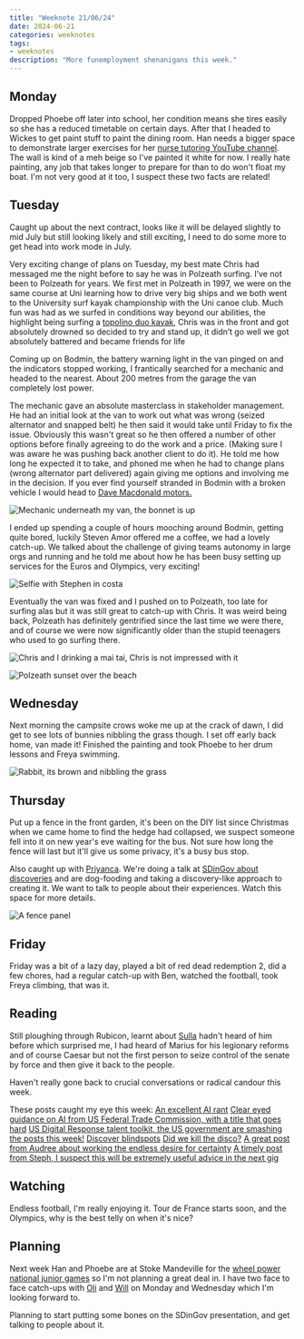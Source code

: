 ```yaml
---
title: "Weeknote 21/06/24"
date: 2024-06-21
categories: weeknotes
tags:
- weeknotes
description: "More funemployment shenanigans this week."
---
```

## Monday
Dropped Phoebe off later into school, her condition means she tires easily so she has a reduced timetable on certain days. After that I headed to Wickes to get paint stuff to paint the dining room. Han needs a bigger space to demonstrate larger exercises for her [nurse tutoring YouTube channel](https://www.youtube.com/channel/UCuAYbWUsnnLbBTyq-_1V8bA). The wall is kind of a meh beige so I've painted it white for now. I really hate painting, any job that takes longer to prepare for than to do won't float my boat. I'm not very good at it too, I suspect these two facts are related!

## Tuesday

Caught up about the next contract, looks like it will be delayed slightly to mid July but still looking likely and still exciting, I need to do some more to get head into work mode in July.

Very exciting change of plans on Tuesday, my best mate Chris had messaged me the night before to say he was in Polzeath surfing. I’ve not been to Polzeath for years. We first met in Polzeath in 1997, we were on the same course at Uni learning how to drive very big ships and we both went to the University surf kayak championship with the Uni canoe club. Much fun was had as we surfed in conditions way beyond our abilities, the highlight being surfing a [topolino duo kayak](https://www.unsponsored.co.uk/press/eskimo-topo-duo/), Chris was in the front and got absolutely drowned so decided to try and stand up, it didn’t go well we got absolutely battered and became friends for life

Coming up on Bodmin, the battery warning light in the van pinged on and the indicators stopped working, I frantically searched for a mechanic and headed to the nearest. About 200 metres from the garage the van completely lost power.

The mechanic gave an absolute masterclass in stakeholder management. He had an initial look at the van to work out what was wrong (seized alternator and snapped belt) he then said it would take until Friday to fix the issue. Obviously this wasn't great so he then offered a number of other options before finally agreeing to do the work and a price. (Making sure I was aware he was pushing back another client to do it). He told me how long he expected it to take, and phoned me when he had to change plans (wrong alternator part delivered) again giving me options and involving me in the decision. If you ever find yourself stranded in Bodmin with a broken vehicle I would head to [Dave Macdonald motors.](https://maps.app.goo.gl/NXfN4TY2fACdNh3QA?g_st=ac)

![Mechanic underneath my van, the bonnet is up](/images/broken_van.jpg)

I ended up spending a couple of hours mooching around Bodmin, getting quite bored, luckily Steven Amor offered me a coffee, we had a lovely catch-up. We talked about the challenge of giving teams autonomy in large orgs and running and he told me about how he has been busy setting up services for the Euros and Olympics, very exciting!

![Selfie with Stephen in costa](/images/Stephen.jpg)

Eventually the van was fixed and I pushed on to Polzeath, too late for surfing alas but it was still great to catch-up with Chris. It was weird being back, Polzeath has definitely gentrified since the last time we were there, and of course we were now significantly older than the stupid teenagers who used to go surfing there.

![Chris and I drinking a mai tai, Chris is not impressed with it](/images/mai_tai.jpg)

![Polzeath sunset over the beach](/images/polzeath_sunset.jpg)

## Wednesday
Next morning the campsite crows woke me up at the crack of dawn, I did get to see lots of bunnies nibbling the grass though. I set off early back home, van made it! Finished the painting and took Phoebe to her drum lessons and Freya swimming.

![Rabbit, its brown and nibbling the grass](/images/rabbit.jpg)

## Thursday
Put up a fence in the front garden, it's been on the DIY list since Christmas when we came home to find the hedge had collapsed, we suspect someone fell into it on new year's eve waiting for the bus. Not sure how long the fence will last but it'll give us some privacy, it's a busy bus stop.

Also caught up with [Priyanca](https://www.linkedin.com/in/priyanca-ux/). We're doing a talk at [SDinGov about discoveries](https://govservicedesign.net/programme/escaping-discovery-doom-loop) and are dog-fooding and taking a discovery-like approach to creating it. We want to talk to people about their experiences. Watch this space for more details.

![A fence panel](/images/fence.jpg)

## Friday
Friday was a bit of a lazy day, played a bit of red dead redemption 2, did a few chores, had a regular catch-up with Ben, watched the football, took Freya climbing, that was it.

## Reading
Still ploughing through Rubicon, learnt about [Sulla](https://en.m.wikipedia.org/wiki/Sulla) hadn't heard of him before which surprised me, I had heard of Marius for his legionary reforms and of course Caesar but not the first person to seize control of the senate by force and then give it back to the people.

Haven't really gone back to crucial conversations or radical candour this week.

These posts caught my eye this week:
[An excellent AI rant](https://ludic.mataroa.blog/blog/i-will-fucking-piledrive-you-if-you-mention-ai-again/)
[Clear eyed guidance on AI from US Federal Trade Commission, with a title that goes hard](https://www.ftc.gov/business-guidance/blog/2024/06/succor-borne-every-minute)
[US Digital Response talent toolkit, the US government are smashing the posts this week!](https://usdr.gitbook.io/talent-toolkit/~/changes/4WmQFWLFh3RGONA0TB4Q)
[Discover blindspots](https://herd.consulting/discovery-blind-spots)
[Did we kill the disco?](https://medium.com/@angelahilton/did-we-kill-the-disco-d4bbd4a17815)
[A great post from Audree about working the endless desire for certainty](https://www.audreefletcher.co.uk/blog/2024/6/21/demanding-predictable-solutions-for-uncertain-and-complex-problems)
[A timely post from Steph, I suspect this will be extremely useful advice in the next gig](https://stephgray.com/2024/06/monkey-tennis-syndrome/)


## Watching
Endless football, I'm really enjoying it. Tour de France starts soon, and the Olympics, why is the best telly on when it's nice?

## Planning
Next week Han and Phoebe are at Stoke Mandeville for the [wheel power national junior games](https://www.wheelpower.org.uk/activities/national-junior-games/) so I'm not planning a great deal in. I have two face to face catch-ups with [Oli](https://www.linkedin.com/in/oli-l-670a22254/) and [Will](https://www.linkedin.com/in/william-henry-33990581/) on Monday and Wednesday which I'm looking forward to.

Planning to start putting some bones on the SDinGov presentation, and get talking to people about it.
